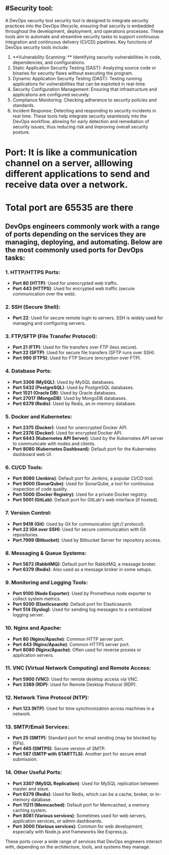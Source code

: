 #Security tool:
---------------
A DevOps security tool security tool is designed to integrate security practices into the DevOps lifecycle, ensuring that security is embedded throughout the development, deployment, and operations processes.
These tools aim to automate and streamline security tasks to support continuous integration and continuous delivery (CI/CD) pipelines. Key functions of DevOps security tools include:
1.  **Vulnerability Scanning: ** Identifying security vulnerabilities in code, dependencies, and configurations.
 2. Static Application Security Testing (SAST): Analyzing source code or binaries for security flaws without executing the program.
3. Dynamic Application Security Testing (DAST): Testing running applications for vulnerabilities that can be exploited in real-time.
4. Security Configuration Management: Ensuring that infrastructure and applications are configured securely.
5. Compliance Monitoring: Checking adherence to security policies and standards.
6. Incident Response: Detecting and responding to security incidents in real time.
These tools help integrate security seamlessly into the DevOps workflow, allowing for early detection and remediation of security issues, thus reducing risk and improving overall security posture.


# Port: It is like a communication channel on a server, alllowing different applications to send and receive data over a network.
# Total port are 65535 are there


## DevOps engineers commonly work with a range of ports depending on the services they are managing, deploying, and automating. Below are the most commonly used ports for DevOps tasks:
### 1. **HTTP/HTTPS Ports:**
   - **Port 80 (HTTP)**: Used for unencrypted web traffic.
   - **Port 443 (HTTPS)**: Used for encrypted web traffic (secure communication over the web).

### 2. **SSH (Secure Shell):**
   - **Port 22**: Used for secure remote login to servers. SSH is widely used for managing and configuring servers.

### 3. **FTP/SFTP (File Transfer Protocol):**
   - **Port 21 (FTP)**: Used for file transfers over FTP (less secure).
   - **Port 22 (SFTP)**: Used for secure file transfers (SFTP runs over SSH).
   - **Port 990 (FTPS)**: Used for FTP Secure (encryption over FTP).

### 4. **Database Ports:**
   - **Port 3306 (MySQL)**: Used by MySQL databases.
   - **Port 5432 (PostgreSQL)**: Used by PostgreSQL databases.
   - **Port 1521 (Oracle DB)**: Used by Oracle databases.
   - **Port 27017 (MongoDB)**: Used by MongoDB databases.
   - **Port 6379 (Redis)**: Used by Redis, an in-memory database.

### 5. **Docker and Kubernetes:**
   - **Port 2375 (Docker)**: Used for unencrypted Docker API.
   - **Port 2376 (Docker)**: Used for encrypted Docker API.
   - **Port 6443 (Kubernetes API Server)**: Used by the Kubernetes API server to communicate with nodes and clients.
   - **Port 8080 (Kubernetes Dashboard)**: Default port for the Kubernetes dashboard web UI.

### 6. **CI/CD Tools:**
   - **Port 8080 (Jenkins)**: Default port for Jenkins, a popular CI/CD tool.
   - **Port 9000 (SonarQube)**: Used for SonarQube, a tool for continuous inspection of code quality.
   - **Port 5000 (Docker Registry)**: Used for a private Docker registry.
   - **Port 5001 (GitLab)**: Default port for GitLab's web interface (if hosted).

### 7. **Version Control:**
   - **Port 9418 (Git)**: Used by Git for communication (git:// protocol).
   - **Port 22 (Git over SSH)**: Used for secure communication with Git repositories.
   - **Port 7999 (Bitbucket)**: Used by Bitbucket Server for repository access.

### 8. **Messaging & Queue Systems:**
   - **Port 5672 (RabbitMQ)**: Default port for RabbitMQ, a message broker.
   - **Port 6379 (Redis)**: Also used as a message broker in some setups.

### 9. **Monitoring and Logging Tools:**
   - **Port 9100 (Node Exporter)**: Used by Prometheus node exporter to collect system metrics.
   - **Port 9200 (Elasticsearch)**: Default port for Elasticsearch.
   - **Port 514 (Syslog)**: Used for sending log messages to a centralized logging server.

### 10. **Nginx and Apache:**
   - **Port 80 (Nginx/Apache)**: Common HTTP server port.
   - **Port 443 (Nginx/Apache)**: Common HTTPS server port.
   - **Port 8080 (Nginx/Apache)**: Often used for reverse proxies or application servers.

### 11. **VNC (Virtual Network Computing) and Remote Access:**
   - **Port 5900 (VNC)**: Used for remote desktop access via VNC.
   - **Port 3389 (RDP)**: Used for Remote Desktop Protocol (RDP).

### 12. **Network Time Protocol (NTP):**
   - **Port 123 (NTP)**: Used for time synchronization across machines in a network.

### 13. **SMTP/Email Services:**
   - **Port 25 (SMTP)**: Standard port for email sending (may be blocked by ISPs).
   - **Port 465 (SMTPS)**: Secure version of SMTP.
   - **Port 587 (SMTP with STARTTLS)**: Another port for secure email submission.

### 14. **Other Useful Ports:**
   - **Port 3307 (MySQL Replication)**: Used for MySQL replication between master and slave.
   - **Port 6379 (Redis)**: Used for Redis, which can be a cache, broker, or in-memory database.
   - **Port 11211 (Memcached)**: Default port for Memcached, a memory caching system.
   - **Port 8081 (Various services)**: Sometimes used for web servers, application services, or admin dashboards.
   - **Port 3000 (Various services)**: Common for web development, especially with Node.js and frameworks like Express.js.

These ports cover a wide range of services that DevOps engineers interact with, depending on the architecture, tools, and systems they manage.
